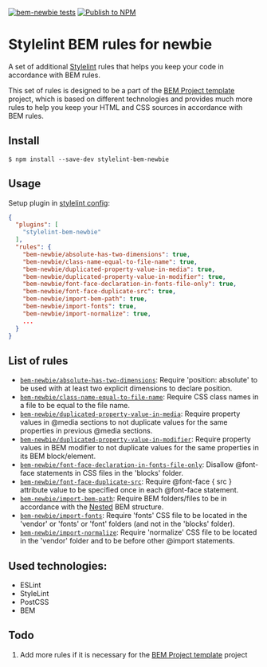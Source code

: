 [![bem-newbie tests](https://github.com/IgnatovDan/stylelint-bem-newbie/actions/workflows/run-tests.yml/badge.svg?branch=master)](https://github.com/IgnatovDan/stylelint-bem-newbie/actions/workflows/run-tests.yml)
[![Publish to NPM](https://github.com/IgnatovDan/stylelint-bem-newbie/actions/workflows/publish-to-npm.yml/badge.svg?event=release)](https://github.com/IgnatovDan/stylelint-bem-newbie/actions/workflows/publish-to-npm.yml)

# Stylelint BEM rules for newbie

A set of additional [Stylelint](https://stylelint.io/) rules that helps you keep your code in accordance with BEM rules.

This set of rules is designed to be a part of the [BEM Project template](https://github.com/IgnatovDan/bem-project) project, which is based on different technologies and provides much more rules to help you keep your HTML and CSS sources in accordance with BEM rules.

## Install

```
$ npm install --save-dev stylelint-bem-newbie
```

## Usage

Setup plugin in [stylelint config](http://stylelint.io/user-guide/configuration/):

```json
{
  "plugins": [
    "stylelint-bem-newbie"
  ],
  "rules": {
    "bem-newbie/absolute-has-two-dimensions": true,
    "bem-newbie/class-name-equal-to-file-name": true,
    "bem-newbie/duplicated-property-value-in-media": true,
    "bem-newbie/duplicated-property-value-in-modifier": true,
    "bem-newbie/font-face-declaration-in-fonts-file-only": true,
    "bem-newbie/font-face-duplicate-src": true,
    "bem-newbie/import-bem-path": true,
    "bem-newbie/import-fonts": true,
    "bem-newbie/import-normalize": true,
    ...
  }
}
```

## List of rules

- [`bem-newbie/absolute-has-two-dimensions`](./src/rules/absolute-has-two-dimensions/README.md): Require 'position: absolute' to be used with at least two explicit dimensions to declare position.
- [`bem-newbie/class-name-equal-to-file-name`](./src/rules/class-name-equal-to-file-name/README.md): Require CSS class names in a file to be equal to the file name.
- [`bem-newbie/duplicated-property-value-in-media`](./src/rules/duplicated-property-value-in-media/README.md): Require property values in @media sections to not duplicate values for the same properties in previous @media sections.
- [`bem-newbie/duplicated-property-value-in-modifier`](./src/rules/duplicated-property-value-in-modifier/README.md): Require property values in BEM modifier to not duplicate values for the same properties in its BEM block/element.
- [`bem-newbie/font-face-declaration-in-fonts-file-only`](./src/rules/font-face-declaration-in-fonts-file-only/README.md): Disallow @font-face statements in CSS files in the 'blocks' folder.
- [`bem-newbie/font-face-duplicate-src`](./src/rules/font-face-duplicate-src/README.md): Require @font-face { src } attribute value to be specified once in each @font-face statement.
- [`bem-newbie/import-bem-path`](./src/rules/import-bem-path/README.md): Require BEM folders/files to be in accordance with the [Nested](https://ru.bem.info/methodology/filestructure/#nested) BEM structure.
- [`bem-newbie/import-fonts`](./src/rules/import-fonts/README.md): Require 'fonts' CSS file to be located in the 'vendor' or 'fonts' or 'font' folders (and not in the 'blocks' folder).
- [`bem-newbie/import-normalize`](./src/rules/import-normalize/README.md): Require 'normalize' CSS file to be located in the 'vendor' folder and to be before other @import statements.

## Used technologies:
- ESLint
- StyleLint
- PostCSS
- BEM

## Todo

1. Add more rules if it is necessary for the [BEM Project template](https://github.com/IgnatovDan/bem-project) project
